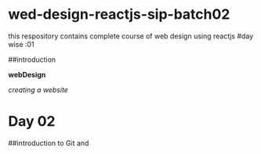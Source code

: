 # wed-design-reactjs-sip-batch02
this respository contains complete course of web design using reactjs
#day wise :01

##introduction

**webDesign**

*creating a website*
# Day 02
##introduction to Git and 
